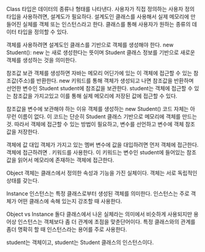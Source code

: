 Class
타입은 데이터의 종류나 형태를 나타낸다.
사용자가 직접 정의하는 사용자 정의 타입을 사용하려면,
설계도가 필요하다. 
설계도인 클래스를 사용해서 실제 메모리에 만들어진 실체를 객체 또는 인스턴스라고 한다.
클래스를 통해 사용자가 원하는 종류의 데이터 타입을 정의할 수 있다.

 객체를 사용하려면 설계도인 클래스를 기반으로 객체를 생성해야 한다.
 new Student(): new 는 새로 생성한다는 뜻이며 Student 클래스 정보를 기반으로 새로운 객체를 생성하는 것을 의미한다.

 참조값 보관
 객체를 생성하면 자바는 메모리 어딘가에 있는 이 객체에 접근할 수 있는 참조값(주소)를 반환한다.
 new 키워드를 통해 객체가 생성되고 나면 참조값을 반환하며 선언한 변수인 Student student에 참조값을 보관한다.
 student는 객체에 접근할 수 있는 참조값을 가지고있고 이를 통해 실제 메모리에 저장된 값에 접근할 수 있다.

 참조값을 변수에 보관해야 하는 이유
 객체를 생성하는 new Student() 코드 자체는 아무런 이름이 없다. 이 코드는 단순히 Student 클래스 기반으로 메모리에 객체를 만드는 것. 따라서 객체에 접근할 수 있는 방법이 필요하고, 변수를 선언하고 변수에 객체 참조값을 저장한다.

 객체에 값 대입
 객체가 가지고 있는 멤버 변수에 값을 대입하려면 먼저 객체에 접근한다.
 객체에 접근하려면 . 키워드를 사용한다. 이 키워드는 변수인 student에 들어있는 참조값을 읽어서 메모리에 존재하는 객체에 접근한다.

Object
객체는 클래스에서 정의한 속성과 기능을 가진 실체이다. 객체는 서로 독립적인 상태를 갖는다.

Instance
인스턴스는 특정 클래스로부터 생성된 객체를 의미한다. 인스턴스는 주로 객체가 어떤 클래스에 속해 있는지 강조할 때 사용한다.

Object vs Instance
돌다 클래스에서 나온 실체라는 의미에서 비슷하게 사용되지만 용어상 인스턴스는 객체보다 좀 더 관계에 초점을 맞춘단어이다. 특정 클래스와의 관계를 좀더 명확히 할 때 인스턴스라는 용어를 주로 사용한다.

student는 객체이고, student는 Student 클래스의 인스턴스이다.

